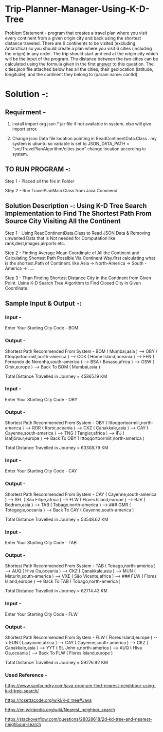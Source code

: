 # Trip-Planner-Manager-Using-K-D-Tree
Problem Statement - program that creates a travel plan where you visit every continent from a given origin city and back using the shortest distance traveled.
There are 6 continents to be visited (excluding Antarctica) so you should create a plan where you visit 6 cities (including the origin) in any order. 
The trip should start and end at the origin city which will be the input of the program. 
The distance between the two cities can be calculated using the formula given in the first [answer](https://stackoverflow.com/a/27943/1986034) to this question. 
The cities.json file attached below has all the cities, their geolocation (latitude, longitude), and the continent they belong to (param name: contId).





# Solution -:

## Requirment - 

1. install import org.json.*  jar file if not available in system, else will give import error.

2. Change json Data file location pointing in ReadContinentData.Class . my system is ubuntu so variable is set to JSON_DATA_PATH = "src/TravelPlanAlgorithm/cities.json" change location according to system.


## TO RUN PROGRAM -: 
Step 1 - Placed all the file in Folder

Step 2 - Run TravelPlanMain.Class from Java Commend


## Solution Description -: Using K-D Tree Search Implementation to Find The Shortest Path From Source City Visiting All the Continent

Step 1 - Using ReadContinentData.Class to Read JSON Data & Removing unwanted Data that is Not needed for Computation like rank,dest,images,airports etc.

Step 2 - Finding Average Mean Coordinate of All the Continent and Calculating Shortest Path Possible Via Continent Way.first calculating what is the shortest.Path of Continent. like Asia -> North-America -> South - America -> .....

Step 3 - Than Finding Shortest Distance City in the Continent from Given Point. Usine K-D Search Tree Algorithm to Find Closed City in Given Coordinate.


## Sample Input & Output -:

### Input - 
Enter Your Starting City Code - 
BOM

### Output - 
Shortest Path Recommended From System - 
BOM ( Mumbai,asia )  --> OBY ( Ittoqqortoormiit,north-america )  --> CCK ( Home Island,oceania )  --> FEN ( Fernando de Noronha,south-america )  --> BSA ( 
Bosaso,africa )  --> OSW ( Orsk,europe )  --> Back To BOM ( Mumbai,asia ) 

Total Distance Travelled in Journey = 45865.19 KM 




### Input - 
Enter Your Starting City Code - 
OBY

### Output - 
Shortest Path Recommended From System - 
OBY ( Ittoqqortoormiit,north-america )  --> ROR ( Koror,oceania )  --> CKZ ( Çanakkale,asia )  --> CAY ( Cayenne,south-america )  --> TNG ( Tangier,africa )  --> IFJ ( Ísafjörður,europe )  --> Back To OBY ( Ittoqqortoormiit,north-america ) 

Total Distance Travelled in Journey = 63308.79 KM




### Input - 
Enter Your Starting City Code - 
CAY

### Output - 
Shortest Path Recommended From System - 
CAY ( Cayenne,south-america )  --> SFL ( São Filipe,africa )  --> FLW ( Flores Island,europe )  --> BJV ( Bodrum,asia )  --> TAB ( Tobago,north-america )  --> ### GMR ( Totegegie,oceania )  --> Back To CAY ( Cayenne,south-america ) 

Total Distance Travelled in Journey = 53548.62 KM 


### Input - 
Enter Your Starting City Code - 
TAB

### Output - 
Shortest Path Recommended From System - 
TAB ( Tobago,north-america )  --> AUQ ( Hiva Oa,oceania )  --> CKZ ( Çanakkale,asia )  --> MUN ( Maturín,south-america )  --> VXE ( São Vicente,africa )  --> ### FLW ( Flores Island,europe )  --> Back To TAB ( Tobago,north-america ) 

Total Distance Travelled in Journey = 62714.43 KM 


### Input - 
Enter Your Starting City Code - 
FLW

### Output - 
Shortest Path Recommended From System - 
FLW ( Flores Island,europe )  --> EUN ( Laayoune,africa )  --> CAY ( Cayenne,south-america )  --> CKZ ( Çanakkale,asia )  --> YYT ( St. John s,north-america )  --> AUQ ( Hiva Oa,oceania )  --> Back To FLW ( Flores Island,europe ) 

Total Distance Travelled in Journey = 59276.92 KM 





### Used Reference - 

https://www.sanfoundry.com/java-program-find-nearest-neighbour-using-k-d-tree-search/

https://rosettacode.org/wiki/K-d_tree#Java

https://en.wikipedia.org/wiki/Nearest_neighbor_search

https://stackoverflow.com/questions/28028618/2d-kd-tree-and-nearest-neighbour-search




